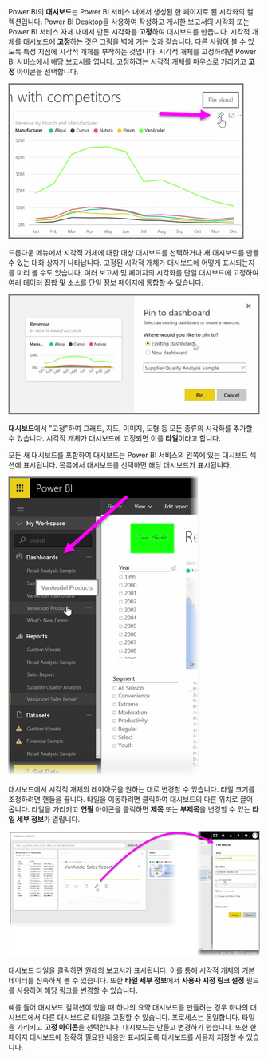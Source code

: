 Power BI의 **대시보드**는 Power BI 서비스 내에서 생성된 한 페이지로 된 시각화의 컬렉션입니다. Power BI Desktop을 사용하여 작성하고 게시한 보고서의 시각화 또는 Power BI 서비스 자체 내에서 만든 시각화를 **고정**하여 대시보드를 만듭니다. 시각적 개체를 대시보드에 **고정**하는 것은 그림을 벽에 거는 것과 같습니다. 다른 사람이 볼 수 있도록 특정 지점에 시각적 개체를 부착하는 것입니다. 시각적 개체를 고정하려면 Power BI 서비스에서 해당 보고서를 엽니다. 고정하려는 시각적 개체를 마우스로 가리키고 **고정** 아이콘을 선택합니다.

![](media/4-2-create-configure-dashboards/4-2_1.png)

드롭다운 메뉴에서 시각적 개체에 대한 대상 대시보드를 선택하거나 새 대시보드를 만들 수 있는 대화 상자가 나타납니다. 고정된 시각적 개체가 대시보드에 어떻게 표시되는지를 미리 볼 수도 있습니다. 여러 보고서 및 페이지의 시각화를 단일 대시보드에 고정하여 여러 데이터 집합 및 소스를 단일 정보 페이지에 통합할 수 있습니다.

![](media/4-2-create-configure-dashboards/4-2_2.png)

**대시보드**에서 "고정"하여 그래프, 지도, 이미지, 도형 등 모든 종류의 시각화를 추가할 수 있습니다. 시각적 개체가 대시보드에 고정되면 이를 **타일**이라고 합니다.

모든 새 대시보드를 포함하여 대시보드는 Power BI 서비스의 왼쪽에 있는 대시보드 섹션에 표시됩니다. 목록에서 대시보드를 선택하면 해당 대시보드가 표시됩니다.

![](media/4-2-create-configure-dashboards/4-2_3.png)

대시보드에서 시각적 개체의 레이아웃을 원하는 대로 변경할 수 있습니다. 타일 크기를 조정하려면 핸들을 끕니다. 타일을 이동하려면 클릭하여 대시보드의 다른 위치로 끌어 옵니다. 타일을 가리키고 **연필** 아이콘을 클릭하면 **제목** 또는 **부제목**을 변경할 수 있는 **타일 세부 정보**가 열립니다.

![](media/4-2-create-configure-dashboards/4-2_4.png)

대시보드 타일을 클릭하면 원래의 보고서가 표시됩니다. 이를 통해 시각적 개체의 기본 데이터를 신속하게 볼 수 있습니다. 또한 **타일 세부 정보**에서 **사용자 지정 링크 설정** 필드를 사용하여 해당 링크를 변경할 수 있습니다.

예를 들어 대시보드 컬렉션이 있을 때 하나의 요약 대시보드를 만들려는 경우 하나의 대시보드에서 다른 대시보드로 타일을 고정할 수 있습니다. 프로세스는 동일합니다. 타일을 가리키고 **고정 아이콘**을 선택합니다. 대시보드는 만들고 변경하기 쉽습니다. 또한 한 페이지 대시보드에 정확히 필요한 내용만 표시되도록 대시보드를 사용자 지정할 수 있습니다.

